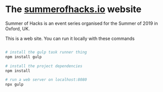 # The [summerofhacks.io](http://summerofhacks.io/) website

Summer of Hacks is an event series organised for the Summer of 2019 in Oxford, UK.

This is a web site.  You can run it locally with these commands

```bash

# install the gulp task runner thing
npm install gulp

# install the project dependencies
npm install

# run a web server on localhost:8080
npx gulp
```
